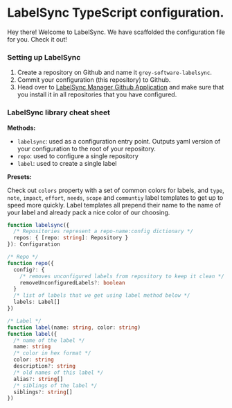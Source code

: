 # LabelSync TypeScript configuration.

Hey there! Welcome to LabelSync. We have scaffolded the configuration file for you. Check it out!

### Setting up LabelSync

1. Create a repository on Github and name it `grey-software-labelsync`.
1. Commit your configuration (this repository) to Github.
1. Head over to [LabelSync Manager Github Application](https://github.com/apps/labelsync-manager) and make sure that you install it in all repositories that you have configured.

### LabelSync library cheat sheet

**Methods:**

- `labelsync`: used as a configuration entry point. Outputs yaml version of your configuration to the root of your repository.
- `repo`: used to configure a single repository
- `label`: used to create a single label

**Presets:**

Check out `colors` property with a set of common colors for labels, and `type`, `note`, `impact`, `effort`, `needs`, `scope` and `communtiy` label templates to get up to speed more quickly. Label templates all prepend their name to the name of your label and already pack a nice color of our choosing.

```ts
function labelsync({
  /* Repositories represent a repo-name:config dictionary */
  repos: { [repo: string]: Repository }
}): Configuration

/* Repo */
function repo({
  config?: {
    /* removes unconfigured labels from repository to keep it clean */
    removeUnconfiguredLabels?: boolean
  }
  /* list of labels that we get using label method below */
  labels: Label[]
})

/* Label */
function label(name: string, color: string)
function label({
  /* name of the label */
  name: string
  /* color in hex format */
  color: string
  description?: string
  /* old names of this label */
  alias?: string[]
  /* siblings of the label */
  siblings?: string[]
})
```
